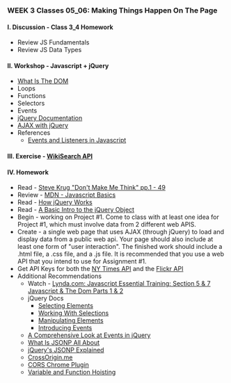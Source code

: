 ### WEEK 3 Classes 05_06: Making Things Happen On The Page  

#### I. Discussion - Class 3_4 Homework
* Review JS Fundamentals
* Review JS Data Types

#### II. Workshop - Javascript + jQuery
* [What Is The DOM](http://css-tricks.com/dom/)
* Loops
* Functions
* Selectors
* Events
* [jQuery Documentation](http://api.jquery.com/)
* [AJAX with jQuery](http://learn.jquery.com/ajax/)
* References
	* [Events and Listeners in Javascript](http://idratherbewriting.com/events-and-listeners-javascript/)

#### III. Exercise - [WikiSearch API](http://en.wikipedia.org/w/api.php?action=opensearch&format=json&search)

#### IV. Homework
* Read - [Steve Krug "Don't Make Me Think" pp.1 - 49](http://itp.nyu.edu/~kd49/ux/wp-content/uploads/2011/12/Dont_Make_Me_Think-chptr1-5.pdf)
* Review - [MDN - Javascript Basics](https://developer.mozilla.org/en-US/Learn/Getting_started_with_the_web/JavaScript_basics)
* Read - [How jQuery Works](http://learn.jquery.com/about-jquery/how-jquery-works/)
* Read - [A Basic Intro to the jQuery Object](http://www.smashingmagazine.com/2014/05/29/mystery-jquery-object-syntax-basic-introduction)
* Begin - working on Project #1. Come to class with at least one idea for Project #1, which must involve data from 2 different web APIS.
* Create - a single web page that uses AJAX (through jQuery) to load and display data from a public web api. Your page should also include at least one form of "user interaction". The finished work should include a .html file, a .css file, and a .js file. It is recommended that you use a web API that you intend to use for Assignment #1.
* Get API Keys for both the [NY Times API](http://developer.nytimes.com/) and the [Flickr API](https://www.flickr.com/services/apps/create/)
* Additional Recommendations
  * Watch - [Lynda.com: Javascript Essential Training: Section 5 & 7 Javascript & The Dom Parts 1 & 2](http://www.nyu.edu/lynda)
  * jQuery Docs
    * [Selecting Elements](http://learn.jquery.com/using-jquery-core/selecting-elements/)
    * [Working With Selections](http://learn.jquery.com/using-jquery-core/working-with-selections/)
    * [Manipulating Elements](http://learn.jquery.com/using-jquery-core/manipulating-elements/) 
    * [Introducing Events](http://learn.jquery.com/events/introduction-to-events/)
  * [A Comprehensive Look at Events in jQuery](http://www.sitepoint.com/comprehensive-events-jquery)
  * [What Is JSONP All About](http://stackoverflow.com/questions/2067472/what-is-jsonp-all-about)
  * [jQuery's JSONP Explained](https://www.sitepoint.com/jsonp-examples/?utm_source=javascriptweekly&utm_medium=email)
  * [CrossOrigin.me](http://crossorigin.me/)
  * [CORS Chrome Plugin](https://chrome.google.com/webstore/detail/allow-control-allow-origi/nlfbmbojpeacfghkpbjhddihlkkiljbi?hl=en)
  * [Variable and Function Hoisting](http://designpepper.com/blog/drips/variable-and-function-hoisting)